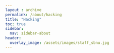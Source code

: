 ```yaml
---
layout : archive
permalink: /about/hacking
title: "Hacking"
toc: true
sidebar:
  nav: sidebar-about
header:
  overlay_image: /assets/images/staff_sbnu.jpg
---
```

